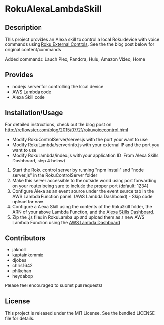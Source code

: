 RokuAlexaLambdaSkill
====================
## Description

This project provides an Alexa skill to control a local Roku device with voice commands using <a href="https://sdkdocs.roku.com/display/sdkdoc/External+Control+Guide">Roku External Controls</a>.  See the the blog post below for original content/commands

Added commands:  Lauch Plex, Pandora, Hulu, Amazon Video, Home

## Provides

  * nodejs server for controlling the local device
  * AWS Lambda code
  * Alexa Skill code

## Installation/Usage

For detailed instructions, check out the blog post on http://reflowster.com/blog/2015/07/21/rokuvoicecontrol.html

* Modify RokuControlServer/server.js with the port your want to use
* Modify RokuLambda/serverinfo.js with your external IP and the port you want to use
* Modify RokuLambda/index.js with your application ID (From Alexa Skills Dashboard, step 4 below) 

1. Start the Roku control server by running "npm install" and "node server.js" in the RokuControlServer folder
2. Make this server accessible to the outside world using port forwarding on your router being sure to include the proper port (default: 1234)
3. Configure Alexa as an event source under the event source tab in the AWS Lambda Function panel. (AWS Lambda Dashboard) - Skip code upload for now
4. Configure a Alexa Skill using the contents of the RokuSkill folder, the ARN of your above Lambda Function, and the <a href="https://developer.amazon.com/edw/home.html">Alexa Skills Dashboard</a>.
4. Zip the .js files in RokuLamba up and upload them as a new AWS Lambda Function using the <a href="https://console.aws.amazon.com/lambda">AWS Lambda Dashboard</a>

## Contributors
* jaknoll
* kaptainkommie
* djobes
* chris1642
* phlkchan
* heydabop

Please feel encouraged to submit pull requests!

## License

This project is released under the MIT License. See the bundled LICENSE file for
details.
